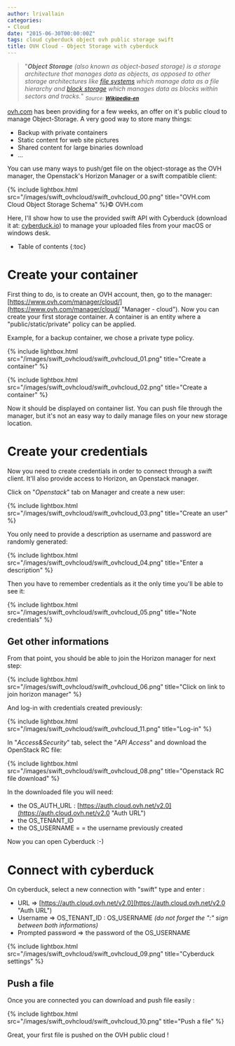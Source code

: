```yaml
---
author: lrivallain
categories:
- Cloud
date: "2015-06-30T00:00:00Z"
tags: cloud cyberduck object ovh public storage swift
title: OVH Cloud - Object Storage with cyberduck
---
```


> "_**Object Storage** (also known as object-based storage<sup id="cite_ref-1" class="reference">[](https://en.wikipedia.org/wiki/Object_storage#cite_note-1)</sup>) is a storage architecture that manages data as objects, as opposed to other storage architectures like [file systems](https://en.wikipedia.org/wiki/File_systems "File systems") which manage data as a file hierarchy and [block storage](https://en.wikipedia.org/wiki/Block_storage "Block storage") which manages data as blocks within sectors and tracks._" <sub>_Source: [**Wikipedia-en**](https://en.wikipedia.org/wiki/Object_storage)_</sub>

[ovh.com](https://ovh.com/cloud/ "OVH.com - cloud offers") has been providing for a few weeks, an offer on it's public cloud to manage Object-Storage. A very good way to store many things:

* Backup with private containers
* Static content for web site pictures
* Shared content for large binaries download
* ...

You can use many ways to push/get file on the object-storage as the OVH manager, the Openstack's Horizon Manager or a swift compatible client:

{% include lightbox.html src="/images/swift_ovhcloud/swift_ovhcloud_00.png" title="OVH.com Cloud Object Storage Schema" %}© OVH.com

Here, I'll show how to use the provided swift API with Cyberduck (download it at: [cyberduck.io](https://cyberduck.io/ "CyberDuck")) to manage your uploaded files from your macOS or windows desk.

* Table of contents
{:toc}

# Create your container

First thing to do, is to create an OVH account, then, go to the manager: [https://www.ovh.com/manager/cloud/](https://www.ovh.com/manager/cloud/ "Manager - cloud"). Now you can create your first storage container. A container is an entity where a "public/static/private" policy can be applied.

Example, for a backup container, we chose a private type policy.

{% include lightbox.html src="/images/swift_ovhcloud/swift_ovhcloud_01.png" title="Create a container" %}

{% include lightbox.html src="/images/swift_ovhcloud/swift_ovhcloud_02.png" title="Create a container" %}

Now it should be displayed on container list. You can push file through the manager, but it's not an easy way to daily manage files on your new storage location.

# Create your credentials

Now you need to create credentials in order to connect through a swift client. It'll also provide access to Horizon, an Openstack manager.

Click on "_Openstack_" tab on Manager and create a new user:

{% include lightbox.html src="/images/swift_ovhcloud/swift_ovhcloud_03.png" title="Create an user" %}

You only need to provide a description as username and password are randomly generated:

{% include lightbox.html src="/images/swift_ovhcloud/swift_ovhcloud_04.png" title="Enter a description" %}

Then you have to remember credentials as it the only time you'll be able to see it:

{% include lightbox.html src="/images/swift_ovhcloud/swift_ovhcloud_05.png" title="Note credentials" %}

## Get other informations

From that point, you should be able to join the Horizon manager for next step:

{% include lightbox.html src="/images/swift_ovhcloud/swift_ovhcloud_06.png" title="Click on link to join horizon manager" %}

And log-in with credentials created previously:

{% include lightbox.html src="/images/swift_ovhcloud/swift_ovhcloud_11.png" title="Log-in" %}

In "_Access&Security_" tab, select the "_API Access_" and download the OpenStack RC file:

{% include lightbox.html src="/images/swift_ovhcloud/swift_ovhcloud_08.png" title="Openstack RC file download" %}

In the downloaded file you will need:

*   the OS_AUTH_URL : [https://auth.cloud.ovh.net/v2.0](https://auth.cloud.ovh.net/v2.0 "Auth URL")
*   the OS_TENANT_ID
*   the OS_USERNAME = = the username previously created

Now you can open Cyberduck :-)

# Connect with cyberduck

On cyberduck, select a new connection with "swift" type and enter :

*   URL => [https://auth.cloud.ovh.net/v2.0](https://auth.cloud.ovh.net/v2.0 "Auth URL")
*   Username => OS_TENANT_ID : OS_USERNAME _(do not forget the ":" sign between both informations)_
*   Prompted password => the password of the OS_USERNAME

{% include lightbox.html src="/images/swift_ovhcloud/swift_ovhcloud_09.png" title="Cyberduck settings" %}

## Push a file

Once you are connected you can download and push file easily :

{% include lightbox.html src="/images/swift_ovhcloud/swift_ovhcloud_10.png" title="Push a file" %}

Great, your first file is pushed on the OVH public cloud !
